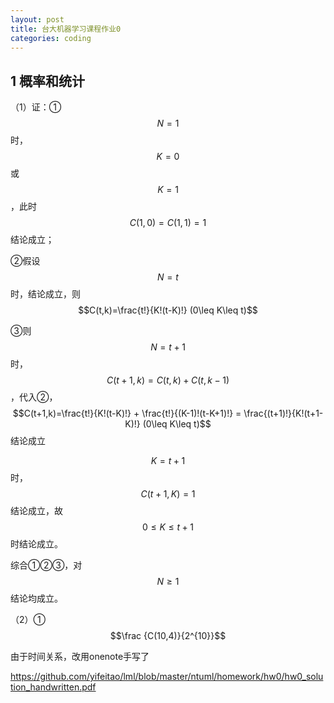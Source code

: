 ```yaml
---
layout: post
title: 台大机器学习课程作业0
categories: coding
---
```

## 1 概率和统计

（1）证：①$$N=1$$时，$$K=0 $$或$$ K=1$$，此时$$C(1,0)=C(1,1)=1$$结论成立；

②假设$$N=t$$时，结论成立，则$$C(t,k)=\frac{t!}{K!(t-K)!} (0\leq K\leq t)$$

③则$$N=t+1$$时，$$C(t+1,k)=C(t,k)+C(t,k-1)$$，代入②，$$C(t+1,k)=\frac{t!}{K!(t-K)!} + \frac{t!}{(K-1)!(t-K+1)!} = \frac{(t+1)!}{K!(t+1-K)!}  (0\leq K\leq t)$$结论成立

$$K=t+1$$时，$$C(t+1,K) = 1$$结论成立，故$$0\leq K \leq t+1$$ 时结论成立。

综合①②③，对$$N\geq1$$结论均成立。

（2）①$$\frac {C(10,4)}{2^{10}}$$

由于时间关系，改用onenote手写了

https://github.com/yifeitao/lml/blob/master/ntuml/homework/hw0/hw0_solution_handwritten.pdf
